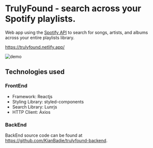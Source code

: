 # TrulyFound - search across your Spotify playlists.
Web app using the [Spotify API](https://developer.spotify.com/documentation/web-api/) to search for songs, artists, and albums across your entire playlists library.

https://trulyfound.netlify.app/

![demo](https://user-images.githubusercontent.com/18221058/202546512-89eff729-f345-4df9-a923-cdf2ad01435e.gif)

## Technologies used
### FrontEnd
- Framework: Reactjs
- Styling Library: styled-components
- Search Library: Lunrjs
- HTTP Client: Axios

### BackEnd
BackEnd source code can be found at https://github.com/KianBadie/trulyfound-backend.
